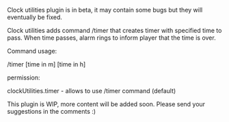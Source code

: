 Clock utilities plugin is in beta, it may contain some bugs but they will eventually be fixed.




Clock utilities adds command /timer that creates timer with specified time to pass. When time passes, alarm rings to inform player that the time is over.

Command usage:

/timer <time in s> [time in m] [time in h]



permission:

clockUtilities.timer - allows to use /timer command (default)



This plugin is WIP, more content will be added soon. Please send your suggestions in the comments :)
